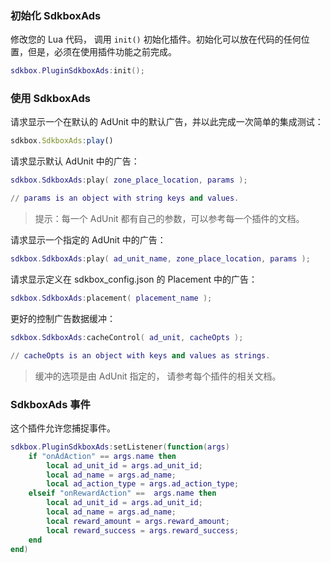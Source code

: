 ### 初始化 SdkboxAds
修改您的 Lua 代码， 调用 `init()` 初始化插件。初始化可以放在代码的任何位置，但是，必须在使用插件功能之前完成。
```lua
sdkbox.PluginSdkboxAds:init();
```

### 使用 SdkboxAds

请求显示一个在默认的 AdUnit 中的默认广告，并以此完成一次简单的集成测试：
```javascript
sdkbox.SdkboxAds:play()
```

请求显示默认 AdUnit 中的广告：
```lua
sdkbox.SdkboxAds:play( zone_place_location, params );

// params is an object with string keys and values.
```
> 提示：每一个 AdUnit 都有自己的参数，可以参考每一个插件的文档。

请求显示一个指定的 AdUnit 中的广告：
```lua
sdkbox.SdkboxAds:play( ad_unit_name, zone_place_location, params );
```

请求显示定义在 sdkbox\_config.json 的 Placement 中的广告：
```lua
sdkbox.SdkboxAds:placement( placement_name );
```

更好的控制广告数据缓冲：
```lua
sdkbox.SdkboxAds:cacheControl( ad_unit, cacheOpts );

// cacheOpts is an object with keys and values as strings.
```
> 缓冲的选项是由 AdUnit 指定的， 请参考每个插件的相关文档。

### SdkboxAds 事件
这个插件允许您捕捉事件。

```lua
sdkbox.PluginSdkboxAds:setListener(function(args)
    if "onAdAction" == args.name then
        local ad_unit_id = args.ad_unit_id;
        local ad_name = args.ad_name;
        local ad_action_type = args.ad_action_type;
    elseif "onRewardAction" ==  args.name then
        local ad_unit_id = args.ad_unit_id;
        local ad_name = args.ad_name;
        local reward_amount = args.reward_amount;
        local reward_success = args.reward_success;
    end
end)
```
